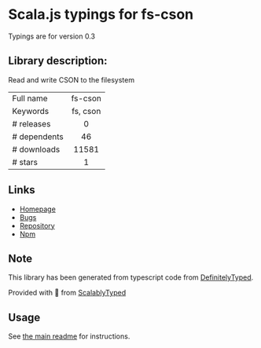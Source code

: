 
# Scala.js typings for fs-cson

Typings are for version 0.3

## Library description:
Read and write CSON to the filesystem

|                    |                 |
| ------------------ | :-------------: |
| Full name          | fs-cson |
| Keywords           | fs, cson |
| # releases         | 0 |
| # dependents       | 46 |
| # downloads        | 11581 |
| # stars            | 1 |

## Links
- [Homepage](https://github.com/charlierudolph/fs-cson#readme)
- [Bugs](https://github.com/charlierudolph/fs-cson/issues)
- [Repository](https://github.com/charlierudolph/fs-cson)
- [Npm](https://www.npmjs.com/package/fs-cson)
    


## Note
This library has been generated from typescript code from [DefinitelyTyped](https://definitelytyped.org).

Provided with :purple_heart: from [ScalablyTyped](https://github.com/oyvindberg/ScalablyTyped)

## Usage
See [the main readme](../../readme.md) for instructions.


